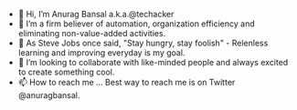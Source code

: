 - 👋 Hi, I’m Anurag Bansal a.k.a.@techacker
- 👀 I’m a firm believer of automation, organization efficiency and eliminating non-value-added activities.
- 🌱 As Steve Jobs once said, "Stay hungry, stay foolish" - Relenless learning and improving everyday is my goal.
- 💞️ I’m looking to collaborate with like-minded people and always excited to create something cool.
- 📫 How to reach me ... 
      Best way to reach me is on Twitter @anuragbansal.

<!---
techacker/techacker is a ✨ special ✨ repository because its `README.md` (this file) appears on your GitHub profile.
You can click the Preview link to take a look at your changes.
--->
